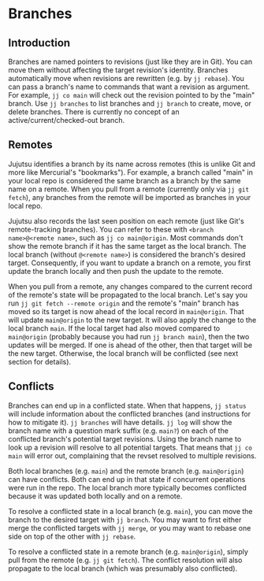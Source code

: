 # Branches


## Introduction

Branches are named pointers to revisions (just like they are in Git). You can
move them without affecting the target revision's identity. Branches
automatically move when revisions are rewritten (e.g. by `jj rebase`). You can
pass a branch's name to commands that want a revision as argument. For example,
`jj co main` will check out the revision pointed to by the "main" branch. Use
`jj branches` to list branches and `jj branch` to create, move, or delete
branches. There is currently no concept of an active/current/checked-out branch.


## Remotes

Jujutsu identifies a branch by its name across remotes (this is unlike Git and
more like Mercurial's "bookmarks"). For example, a branch called "main" in your
local repo is considered the same branch as a branch by the same name on a
remote. When you pull from a remote (currently only via `jj git fetch`), any
branches from the remote will be imported as branches in your local repo.

Jujutsu also records the last seen position on each remote (just like Git's
remote-tracking branches). You can refer to these with
`<branch name>@<remote name>`, such as `jj co main@origin`. Most commands don't
show the remote branch if it has the same target as the local branch. The local
branch (without `@<remote name>`) is considered the branch's desired target.
Consequently, if you want to update a branch on a remote, you first update the
branch locally and then push the update to the remote.

When you pull from a remote, any changes compared to the current record of the
remote's state will be propagated to the local branch. Let's say you run
`jj git fetch --remote origin` and the remote's "main" branch has moved so its
target is now ahead of the local record in `main@origin`. That will update
`main@origin` to the new target. It will also apply the change to the local
branch `main`. If the local target had also moved compared to `main@origin`
(probably because you had run `jj branch main`), then the two updates will be
merged. If one is ahead of the other, then that target will be the new target.
Otherwise, the local branch will be conflicted (see next section for details).


## Conflicts

Branches can end up in a conflicted state. When that happens, `jj status` will
include information about the conflicted branches (and instructions for how to
mitigate it). `jj branches` will have details. `jj log` will show the branch
name with a question mark suffix (e.g. `main?`) on each of the conflicted
branch's potential target revisions. Using the branch name to look up a revision
will resolve to all potential targets. That means that `jj co main` will error
out, complaining that the revset resolved to multiple revisions.

Both local branches (e.g. `main`) and the remote branch (e.g. `main@origin`) can
have conflicts. Both can end up in that state if concurrent operations were run
in the repo. The local branch more typically becomes conflicted because it was
updated both locally and on a remote.

To resolve a conflicted state in a local branch (e.g. `main`), you can move the
branch to the desired target with `jj branch`. You may want to first either
merge the conflicted targets with `jj merge`, or you may want to rebase one side
on top of the other with `jj rebase`.

To resolve a conflicted state in a remote branch (e.g. `main@origin`), simply
pull from the remote (e.g. `jj git fetch`). The conflict resolution will also
propagate to the local branch (which was presumably also conflicted).
